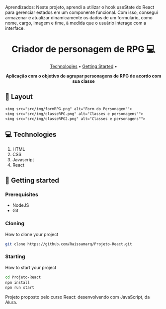 
<p>Aprendizados: Neste projeto, aprendi a utilizar o hook useState do React para gerenciar estados em um componente funcional. Com isso, consegui armazenar e atualizar dinamicamente os dados de um formulário, como nome, cargo, imagem e time, à medida que o usuário interage com a interface.</p>

<h1 align="center" style="font-weight: bold;">Criador de personagem de RPG 💻</h1>

<p align="center">
 <a href="#tech">Technologies</a> • 
 <a href="#started">Getting Started</a> • 
</p>

<p align="center">
    <b>Aplicação com o objetivo de agrupar personagens de RPG de acordo com sua classe</b>
</p>


<h2 id="layout">🎨 Layout</h2>

<p align="center">

    <img src="src/img/formRPG.png" alt="Form do Personagem"">
    <img src="src/img/classeRPG.png" alt="Classes e personagens"">
    <img src="src/img/classeRPG2.png" alt="Classes e personagens"">
</p>

<h2 id="technologies">💻 Technologies</h2>
<ol>
 <li>HTML</li>
 <li>CSS</li>
 <li>Javascript</li>
 <li>React</li>
</ol>

<h2 id="started">🚀 Getting started</h2>


<h3>Prerequisites</h3>

- NodeJS
- Git 

<h3>Cloning</h3>

How to clone your project

```bash
git clone https://github.com/Raissamarq/Projeto-React.git
```
<h3>Starting</h3>

How to start your project

```bash
cd Projeto-React
npm install
npm run start
```



<p>Projeto proposto pelo curso React: desenvolvendo com JavaScript, da Alura.</p>

 
